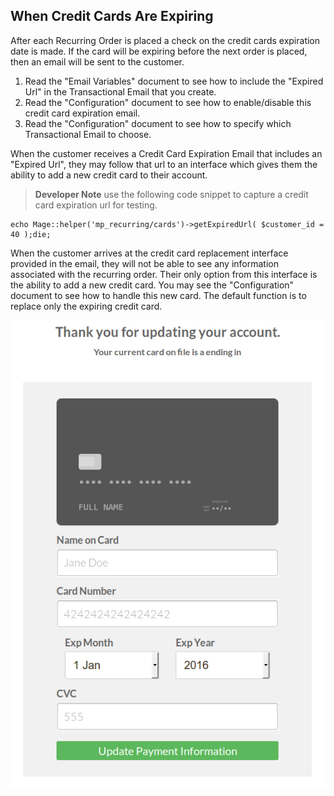 ## When Credit Cards Are Expiring

After each Recurring Order is placed a check on the credit cards expiration date is made. If the card will be expiring before the next order is placed, then an email will be sent to the customer.

1. Read the "Email Variables" document to see how to include the "Expired Url" in the Transactional Email that you create.
1. Read the "Configuration" document to see how to enable/disable this credit card expiration email.
1. Read the "Configuration" document to see how to specify which Transactional Email to choose.

When the customer receives a Credit Card Expiration Email that includes an "Expired Url", they may follow that url to an interface which gives them the ability to add a new credit card to their account.

> **Developer Note** use the following code snippet to capture a credit card expiration url for testing.
    
    echo Mage::helper('mp_recurring/cards')->getExpiredUrl( $customer_id = 40 );die;

When the customer arrives at the credit card replacement interface provided in the email, they will not be able to see any information associated with the recurring order. Their only option from this interface is the ability to add a new credit card. You may see the "Configuration" document to see how to handle this new card. The default function is to replace only the expiring credit card.

![Credit Card Replacement Interface](credit_card_replacement.png)

